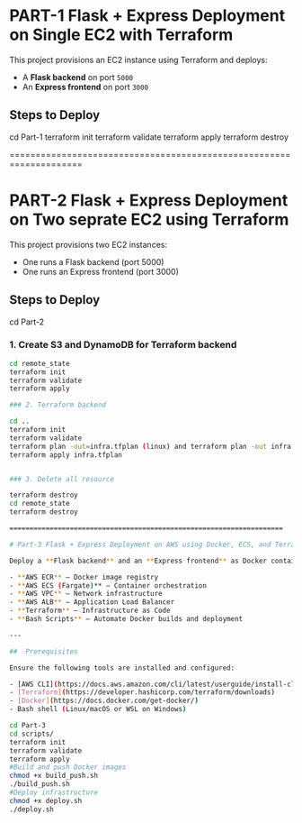 
# PART-1 Flask + Express Deployment on Single EC2 with Terraform

This project provisions an EC2 instance using Terraform and deploys:
- A **Flask backend** on port `5000`
- An **Express frontend** on port `3000`

## Steps to Deploy
cd Part-1
terraform init
terraform validate
terraform apply 
terraform destroy

====================================================================


# PART-2 Flask + Express Deployment on Two seprate EC2 using Terraform

This project provisions two EC2 instances:

- One runs a Flask backend (port 5000)
- One runs an Express frontend (port 3000)

## Steps to Deploy
cd Part-2
### 1. Create S3 and DynamoDB for Terraform backend

```bash
cd remote_state
terraform init
terraform validate
terraform apply

### 2. Terraform backend

cd ..
terraform init
terraform validate
terraform plan -out=infra.tfplan (linux) and terraform plan -out infra.tfplan (powershell)
terraform apply infra.tfplan


### 3. Delete all resource

terraform destroy
cd remote_state
terraform destroy

====================================================================

# Part-3 Flask + Express Deployment on AWS using Docker, ECS, and Terraform

Deploy a **Flask backend** and an **Express frontend** as Docker containers using:

- **AWS ECR** – Docker image registry
- **AWS ECS (Fargate)** – Container orchestration
- **AWS VPC** – Network infrastructure
- **AWS ALB** – Application Load Balancer
- **Terraform** – Infrastructure as Code
- **Bash Scripts** – Automate Docker builds and deployment

---

##  Prerequisites

Ensure the following tools are installed and configured:

- [AWS CLI](https://docs.aws.amazon.com/cli/latest/userguide/install-cliv2.html) (authenticated with IAM user/role)
- [Terraform](https://developer.hashicorp.com/terraform/downloads)
- [Docker](https://docs.docker.com/get-docker/)
- Bash shell (Linux/macOS or WSL on Windows)

cd Part-3
cd scripts/
terraform init
terraform validate
terraform apply
#Build and push Docker images
chmod +x build_push.sh
./build_push.sh
#Deploy infrastructure
chmod +x deploy.sh
./deploy.sh